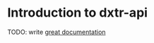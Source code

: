 # Introduction to dxtr-api

TODO: write [great documentation](http://jacobian.org/writing/great-documentation/what-to-write/)
